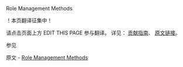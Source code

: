  Role Management Methods

 ！本页翻译征集中！

请点击页面上方 EDIT THIS PAGE 参与翻译。
详见：
[贡献指南]( https://github.com/JinMuInfo/MongoDB-Manual-zh/blob/master/CONTRIBUTING.md )、
[原文链接](  https://docs.mongodb.com/manual/reference/method/js-role-management/  )。

 参见

原文 - [Role Management Methods]( https://docs.mongodb.com/manual/reference/method/js-role-management/ )


